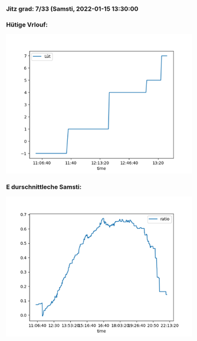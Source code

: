 ### Jitz grad: 7/33 (Samsti, 2022-01-15 13:30:00

### Hütige Vrlouf:
![Graph](Today.png)

### E durschnittleche Samsti:
![Graph](Samsti.png)